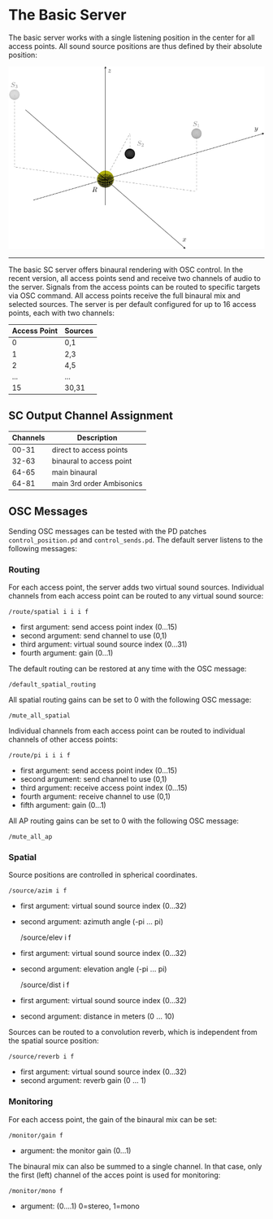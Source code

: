 # The Basic Server

The basic server works with a single listening position
in the center for all access points. All sound source positions are
thus defined by their absolute position:

![Single Position](graphics/single_position.png)
<!-- {width=100% height=400} -->

----

The basic SC server offers binaural rendering with OSC control.
In the recent version, all access points send and receive two
channels of audio to the server. Signals from the access
points can be routed to specific targets via OSC command.
All access points receive the full binaural mix and selected
sources. The server is per default configured for up to 16 access points,
each with two channels:

Access Point | Sources
---     | ---   
0       | 0,1
1       | 2,3
2       | 4,5
...     | ...   
15      | 30,31

## SC Output Channel Assignment

Channels    | Description
---         | ---   
00-31       | direct to access points
32-63       | binaural to access point
64-65       | main binaural
64-81       | main 3rd order Ambisonics


## OSC Messages

Sending OSC messages can be tested with the PD patches
`control_position.pd` and `control_sends.pd`.
The default server listens to the following messages:


### Routing

For each access point, the server adds two virtual sound sources.
Individual channels from each access point can be routed to any virtual sound source:

    /route/spatial i i i f

- first argument: send access point index (0...15)
- second argument: send channel to use (0,1)
- third argument: virtual sound source index (0...31)
- fourth argument: gain (0...1)

The default routing can be restored at any time with the OSC message:

    /default_spatial_routing

All spatial routing gains can be set to 0 with the following OSC message:

    /mute_all_spatial


Individual channels from each access point can be routed
to individual channels of other access points:

    /route/pi i i i f

- first argument: send access point index (0...15)
- second argument: send channel to use (0,1)
- third argument: receive access point index (0...15)
- fourth argument: receive channel to use (0,1)
- fifth argument: gain (0...1)

All AP routing gains can be set to 0 with the following OSC message:

    /mute_all_ap



### Spatial

Source positions are controlled in spherical coordinates.

    /source/azim i f

- first argument: virtual sound source index (0...32)
- second argument: azimuth angle (-pi ... pi)

    /source/elev i f

- first argument: virtual sound source index (0...32)
- second argument: elevation angle (-pi ... pi)

    /source/dist i f

- first argument: virtual sound source index (0...32)
- second argument: distance in meters (0 ... 10)

Sources can be routed to a convolution reverb, which is
independent from the spatial source position:

    /source/reverb i f

- first argument: virtual sound source index (0...32)
- second argument: reverb gain (0 ... 1)

### Monitoring

For each access point, the gain of the binaural mix can be set:

    /monitor/gain f

- argument: the monitor gain (0...1)

The binaural mix can also be summed to a single channel.
In that case, only the first (left) channel of the acces
point is used for monitoring:

    /monitor/mono f

- argument: (0....1) 0=stereo, 1=mono
